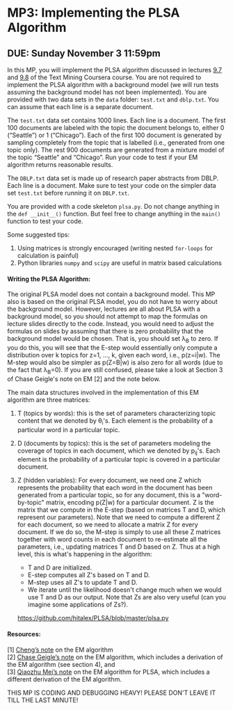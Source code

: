 # MP3: Implementing the PLSA Algorithm
## DUE: Sunday November 3 11:59pm

In this MP, you will implement the PLSA algorithm discussed in lectures [9.7](https://www.coursera.org/learn/cs-410/lecture/HKe8K/9-7-probabilistic-latent-semantic-analysis-plsa-part-1) and [9.8](https://www.coursera.org/learn/cs-410/lecture/GJyGG/9-8-probabilistic-latent-semantic-analysis-plsa-part-2) of the Text Mining Coursera course.
You are not required to implement the PLSA algorithm with a background model (we will run tests assuming the background model has not been implemented). You are provided with two data sets in the `data` folder: `test.txt` and `dblp.txt`. You can assume that each line is a separate document.

The `test.txt` data set contains 1000 lines. Each line is a document. The first 100 documents are labeled with the topic the document belongs to, either 0 (“Seattle”) or 1 (“Chicago”).  Each of the first 100 document is generated by sampling completely from the topic that is labelled (i.e., generated from one topic only). The rest 900 documents are generated from a mixture model of the topic “Seattle” and “Chicago”. Run your code to test if your EM algorithm returns reasonable results.

The `DBLP.txt` data set is made up of research paper abstracts from DBLP. Each line is a document. Make sure to test your code on the simpler data set `test.txt` before running it on `DBLP.txt`.

You are provided with a code skeleton `plsa.py`. Do not change anything in the `def __init__()` function. But feel free to change anything in the `main()` function to test your code.

Some suggested tips:
1.	Using matrices is strongly encouraged (writing nested `for-loops` for calculation is painful)
2.	Python libraries `numpy` and `scipy` are useful in matrix based calculations


#### Writing the PLSA Algorithm:
The original PLSA model does not contain a background model. This MP also is based on the original PLSA model, you do not have to worry about the background model. However, lectures are all about PLSA with a background model, so you should not attempt to map the formulas on lecture slides directly to the code. Instead, you would need to adjust the formulas on slides by assuming that there is zero probability that the background model would be chosen.  That is, you should set λ<sub>B</sub> to zero. If you do this, you will see that the E-step would essentially only compute a distribution over k topics for z=1, ..., k, given each word, i.e., p(z=i|w). The M-step would also be simpler as p(Z=B|w) is also zero for all words (due to the fact that λ<sub>B</sub>=0). If you are still confused, please take a look at Section 3 of Chase Geigle's note on EM [2] and the note below.


The main data structures involved in the implementation of this EM algorithm are three matrices: 
1. T (topics by words): this is the set of parameters characterizing topic content that we denoted by &theta;<sub>i</sub>'s. Each element is the probability of a particular word in a particular topic. 

2. D (documents by topics): this is the set of parameters modeling the coverage of topics in each document, which we denoted by p<sub>ij</sub>'s. Each element is the probability of a particular topic is covered in a particular document. 

3. Z (hidden variables):  For every document, we need one Z which represents the probability that each word in the document has been generated from a particular topic, so for any document, this is a "word-by-topic" matrix, encoding p(Z|w) for a particular document. Z is the matrix that we compute in the E-step (based on matrices T and D, which represent our parameters). Note that we need to compute a different Z for each document, so we need to allocate a matrix Z for every document. If we do so, the M-step is simply to use all these Z matrices together with word counts in each document to re-estimate all the parameters, i.e., updating matrices T and D based on Z. Thus at a high level, this is what's happening in the algorithm: 
    * T and D are initialized. 
    * E-step computes all Z's based on T and D. 
    * M-step uses all Z's to update T and D. 
    * We iterate until the likelihood doesn't change much when we would use T and D as our output. Note that Zs are also very useful (can you imagine some applications of Zs?).
    
    
    https://github.com/hitalex/PLSA/blob/master/plsa.py



#### Resources:
[1]	[Cheng’s note](http://sifaka.cs.uiuc.edu/czhai/pub/em-note.pdf) on the EM algorithm  
[2]	[Chase Geigle’s note](http://times.cs.uiuc.edu/course/598f16/notes/em-algorithm.pdf) on the EM algorithm, which includes a derivation of the EM algorithm (see section 4), and  
[3]	[Qiaozhu Mei’s note](http://times.cs.uiuc.edu/course/598f16/plsa-note.pdf) on the EM algorithm for PLSA, which includes a different derivation of the EM algorithm.


THIS MP IS CODING AND DEBUGGING HEAVY! PLEASE DON'T LEAVE IT TILL THE LAST MINUTE!
